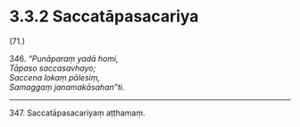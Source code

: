 # 3.3.2 Saccatāpasacariya

(71.)

346\. _“Punāparaṃ yadā homi,_  
_Tāpaso saccasavhayo;_  
_Saccena lokaṃ pālesiṃ,_  
_Samaggaṃ janamakāsahan”ti._  

---

347\. Saccatāpasacariyaṃ aṭṭhamaṃ.

